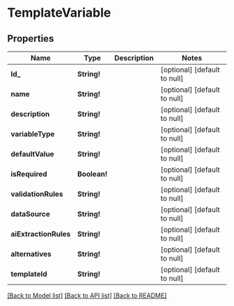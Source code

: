 # TemplateVariable

## Properties
Name | Type | Description | Notes
------------ | ------------- | ------------- | -------------
**Id_** | **String!** |  | [optional] [default to null]
**name** | **String!** |  | [optional] [default to null]
**description** | **String!** |  | [optional] [default to null]
**variableType** | **String!** |  | [optional] [default to null]
**defaultValue** | **String!** |  | [optional] [default to null]
**isRequired** | **Boolean!** |  | [optional] [default to null]
**validationRules** | **String!** |  | [optional] [default to null]
**dataSource** | **String!** |  | [optional] [default to null]
**aiExtractionRules** | **String!** |  | [optional] [default to null]
**alternatives** | **String!** |  | [optional] [default to null]
**templateId** | **String!** |  | [optional] [default to null]

[[Back to Model list]](../README.md#documentation-for-models) [[Back to API list]](../README.md#documentation-for-api-endpoints) [[Back to README]](../README.md)


